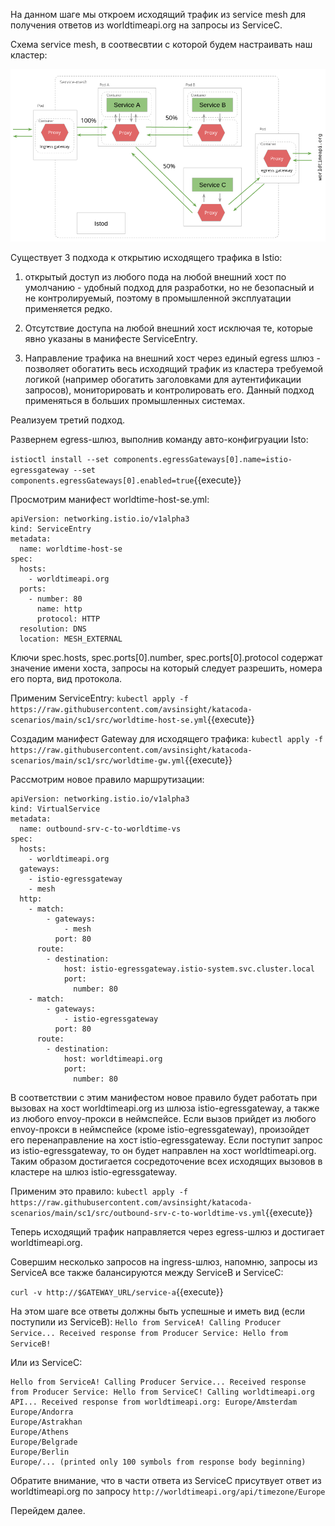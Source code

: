 На данном шаге мы откроем исходящий трафик из service mesh для получения ответов из worldtimeapi.org на запросы из ServiceC.

Схема service mesh, в соотвесвтии с которой будем настраивать наш кластер:

![Mesh configuration](../assets/sc2-4.png)

Существует 3 подхода к открытию исходящего трафика в Istio:

1) открытый доступ из любого пода на любой внешний хост по умолчанию - удобный подход для разработки, но не безопасный и не контролируемый, поэтому в промышленной эксплуатации применяется редко.

2) Отсутствие доступа на любой внешний хост исключая те, которые явно указаны в манифесте ServiceEntry.

3) Направление трафика на внешний хост через единый egress шлюз - позволяет обогатить весь исходящий трафик из кластера требуемой логикой (например обогатить заголовками для аутентификации запросов), мониторировать и контролировать его. Данный подход применяться в больших промышленных системах.

Реализуем третий подход.

Развернем egress-шлюз, выполнив команду авто-конфигруации Isto:

`istioctl install --set components.egressGateways[0].name=istio-egressgateway --set components.egressGateways[0].enabled=true`{{execute}}

Просмотрим манифест worldtime-host-se.yml:
```
apiVersion: networking.istio.io/v1alpha3
kind: ServiceEntry
metadata:
  name: worldtime-host-se
spec:
  hosts:
    - worldtimeapi.org
  ports:
    - number: 80
      name: http
      protocol: HTTP
  resolution: DNS
  location: MESH_EXTERNAL
```

Ключи spec.hosts, spec.ports[0].number, spec.ports[0].protocol содержат значение имени хоста, запросы на который следует разрешить, номера его порта, вид протокола.

Применим ServiceEntry:
`kubectl apply -f https://raw.githubusercontent.com/avsinsight/katacoda-scenarios/main/sc1/src/worldtime-host-se.yml`{{execute}}

Создадим манифест Gateway для исходящего трафика:
`kubectl apply -f https://raw.githubusercontent.com/avsinsight/katacoda-scenarios/main/sc1/src/worldtime-gw.yml`{{execute}}

Рассмотрим новое правило маршрутизации:
```
apiVersion: networking.istio.io/v1alpha3
kind: VirtualService
metadata:
  name: outbound-srv-c-to-worldtime-vs
spec:
  hosts:
    - worldtimeapi.org
  gateways:
    - istio-egressgateway
    - mesh
  http:
    - match:
        - gateways:
            - mesh
          port: 80
      route:
        - destination:
            host: istio-egressgateway.istio-system.svc.cluster.local
            port:
              number: 80
    - match:
        - gateways:
            - istio-egressgateway
          port: 80
      route:
        - destination:
            host: worldtimeapi.org
            port:
              number: 80
```

В соответствии с этим манифестом новое правило будет работать при вызовах на хост worldtimeapi.org из шлюза istio-egressgateway, а также из любого envoy-прокси в неймспейсе. Если вызов прийдет из любого envoy-прокси в неймспейсе (кроме istio-egressgateway), произойдет его перенаправление на хост istio-egressgateway. Если поступит запрос из istio-egressgateway, то он будет направлен на хост worldtimeapi.org. Таким образом достигается сосредоточение всех исходящих вызовов в кластере на шлюз istio-egressgateway.

Применим это правило:
`kubectl apply -f https://raw.githubusercontent.com/avsinsight/katacoda-scenarios/main/sc1/src/outbound-srv-c-to-worldtime-vs.yml`{{execute}}

Теперь исходящий трафик направляется через egress-шлюз и достигает worldtimeapi.org.

Совершим несколько запросов на ingress-шлюз, напомню, запросы из ServiceA все также балансируются между ServiceB и ServiceC:

`curl -v http://$GATEWAY_URL/service-a`{{execute}}

На этом шаге все ответы должны быть успешные и иметь вид (если поступили из ServiceB):
`Hello from ServiceA! Calling Producer Service... Received response from Producer Service: Hello from ServiceB!`

Или из ServiceC:
```
Hello from ServiceA! Calling Producer Service... Received response from Producer Service: Hello from ServiceC! Calling worldtimeapi.org API... Received response from worldtimeapi.org: Europe/Amsterdam
Europe/Andorra
Europe/Astrakhan
Europe/Athens
Europe/Belgrade
Europe/Berlin
Europe/... (printed only 100 symbols from response body beginning)
```

Обратите внимание, что в части ответа из ServiceC присутвует ответ из worldtimeapi.org по запросу `http://worldtimeapi.org/api/timezone/Europe`

Перейдем далее.